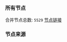 ### 所有节点
合并节点总数: `5529`
[节点链接](https://github.com/rzhy1/33/raw/master/sub/sub_merge_base64.txt)

### 节点来源
